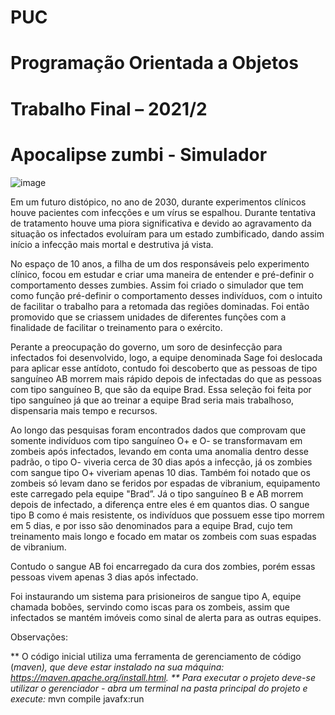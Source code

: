 # PUC
# Programação Orientada a Objetos
# Trabalho Final – 2021/2
# Apocalipse zumbi - Simulador

![image](https://user-images.githubusercontent.com/103264972/163031028-96c4652d-f2ac-4324-aca2-50c889a8c3aa.png)


Em um futuro distópico, no ano de 2030, durante experimentos clínicos houve 
pacientes com infecções e um vírus se espalhou. Durante tentativa de tratamento houve uma 
piora significativa e devido ao agravamento da situação os infectados evoluíram para um 
estado zumbificado, dando assim início a infecção mais mortal e destrutiva já vista. 

No espaço de 10 anos, a filha de um dos responsáveis pelo experimento clínico, focou 
em estudar e criar uma maneira de entender e pré-definir o comportamento desses zumbies. 
Assim foi criado o simulador que tem como função pré-definir o comportamento desses 
indivíduos, com o intuito de facilitar o trabalho para a retomada das regiões dominadas. Foi 
então promovido que se criassem unidades de diferentes funções com a finalidade de facilitar 
o treinamento para o exército. 

 Perante a preocupação do governo, um soro de desinfecção para infectados foi 
desenvolvido, logo, a equipe denominada Sage foi deslocada para aplicar esse antídoto, 
contudo foi descoberto que as pessoas de tipo sanguíneo AB morrem mais rápido depois de 
infectadas do que as pessoas com tipo sanguíneo B, que são da equipe Brad. 
 Essa seleção foi feita por tipo sanguíneo já que ao treinar a equipe Brad seria mais trabalhoso, 
dispensaria mais tempo e recursos. 

 Ao longo das pesquisas foram encontrados dados que comprovam que somente 
indivíduos com tipo sanguíneo O+ e O- se transformavam em zombeis após infectados, 
levando em conta uma anomalia dentro desse padrão, o tipo O- viveria cerca de 30 dias após a 
infecção, já os zombies com sangue tipo O+ viveriam apenas 10 dias. 
Também foi notado que os zombeis só levam dano se feridos por espadas de vibranium, 
equipamento este carregado pela equipe "Brad”. Já o tipo sanguíneo B e AB morrem depois de 
infectado, a diferença entre eles é em quantos dias. O sangue tipo B como é mais resistente, os 
indivíduos que possuem esse tipo morrem em 5 dias, e por isso são denominados para a 
equipe Brad, cujo tem treinamento mais longo e focado em matar os zombeis com suas 
espadas de vibranium. 

 Contudo o sangue AB foi encarregado da cura dos zombies, porém essas pessoas 
vivem apenas 3 dias após infectado. 

 Foi instaurando um sistema para prisioneiros de sangue tipo A, equipe chamada 
bobões, servindo como iscas para os zombeis, assim que infectados se mantém imóveis como 
sinal de alerta para as outras equipes. 

Observações:

** O código inicial utiliza uma ferramenta de gerenciamento de código (*maven), que deve estar instalado na sua máquina: https://maven.apache.org/install.html.
** Para executar o projeto deve-se utilizar o gerenciador - abra um terminal na pasta principal do projeto e execute:* mvn compile javafx:run
